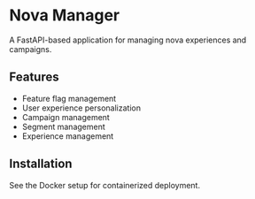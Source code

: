 # Nova Manager

A FastAPI-based application for managing nova experiences and campaigns.

## Features

- Feature flag management
- User experience personalization
- Campaign management
- Segment management
- Experience management

## Installation

See the Docker setup for containerized deployment.

